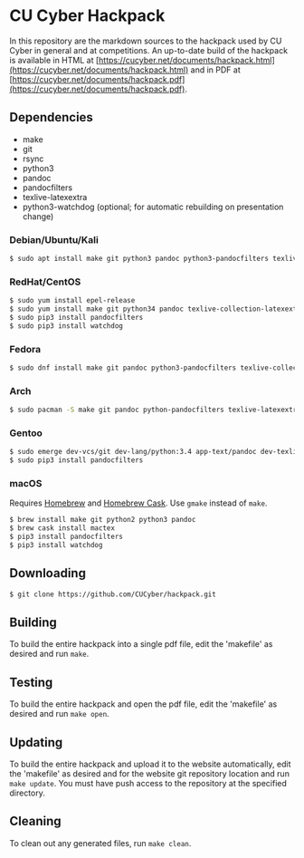CU Cyber Hackpack
=================

In this repository are the markdown sources to the hackpack used by CU Cyber in general and at competitions. An up-to-date build of the hackpack is available in HTML at [https://cucyber.net/documents/hackpack.html](https://cucyber.net/documents/hackpack.html) and in PDF at [https://cucyber.net/documents/hackpack.pdf](https://cucyber.net/documents/hackpack.pdf).


## Dependencies

* make
* git
* rsync
* python3
* pandoc
* pandocfilters
* texlive-latexextra
* python3-watchdog (optional; for automatic rebuilding on presentation change)


### Debian/Ubuntu/Kali

```sh
$ sudo apt install make git python3 pandoc python3-pandocfilters texlive-latex-extra python3-watchdog
```


### RedHat/CentOS

```sh
$ sudo yum install epel-release
$ sudo yum install make git python34 pandoc texlive-collection-latexextra
$ sudo pip3 install pandocfilters
$ sudo pip3 install watchdog
```


### Fedora

```sh
$ sudo dnf install make git pandoc python3-pandocfilters texlive-collection-latexextra python3-watchdog
```


### Arch

```sh
$ sudo pacman -S make git pandoc python-pandocfilters texlive-latexextra python-watchdog
```


### Gentoo

```sh
$ sudo emerge dev-vcs/git dev-lang/python:3.4 app-text/pandoc dev-texlive/texlive-latexextra dev-python/watchdog
$ sudo pip3 install pandocfilters
```


### macOS

Requires [Homebrew](https://brew.sh/) and [Homebrew Cask](https://caskroom.github.io/). Use `gmake` instead of `make`.

```sh
$ brew install make git python2 python3 pandoc
$ brew cask install mactex
$ pip3 install pandocfilters
$ pip3 install watchdog
```


## Downloading

```sh
$ git clone https://github.com/CUCyber/hackpack.git
```


## Building

To build the entire hackpack into a single pdf file, edit the 'makefile' as desired and run `make`.


## Testing

To build the entire hackpack and open the pdf file, edit the 'makefile' as desired and run `make open`.


## Updating

To build the entire hackpack and upload it to the website automatically, edit the 'makefile' as desired and for the website git repository location and run `make update`. You must have push access to the repository at the specified directory.


## Cleaning

To clean out any generated files, run `make clean`.
